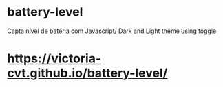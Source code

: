 # battery-level
Capta nível de bateria com Javascript/ Dark and Light theme using toggle

# https://victoria-cvt.github.io/battery-level/
